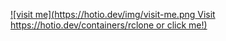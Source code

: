 [![visit me](https://hotio.dev/img/visit-me.png Visit https://hotio.dev/containers/rclone or click me!)](https://hotio.dev/containers/rclone)

